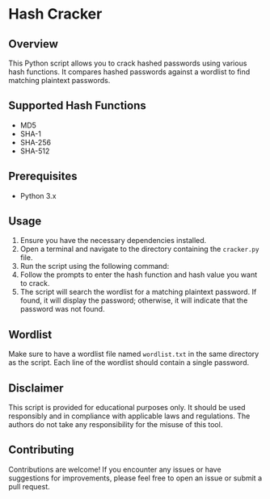 # Hash Cracker

## Overview
This Python script allows you to crack hashed passwords using various hash functions. It compares hashed passwords against a wordlist to find matching plaintext passwords.

## Supported Hash Functions
- MD5
- SHA-1
- SHA-256
- SHA-512

## Prerequisites
- Python 3.x

## Usage
1. Ensure you have the necessary dependencies installed.
2. Open a terminal and navigate to the directory containing the `cracker.py` file.
3. Run the script using the following command:
4. Follow the prompts to enter the hash function and hash value you want to crack.
5. The script will search the wordlist for a matching plaintext password. If found, it will display the password; otherwise, it will indicate that the password was not found.

## Wordlist
Make sure to have a wordlist file named `wordlist.txt` in the same directory as the script. Each line of the wordlist should contain a single password.

## Disclaimer
This script is provided for educational purposes only. It should be used responsibly and in compliance with applicable laws and regulations. The authors do not take any responsibility for the misuse of this tool.

## Contributing
Contributions are welcome! If you encounter any issues or have suggestions for improvements, please feel free to open an issue or submit a pull request.

